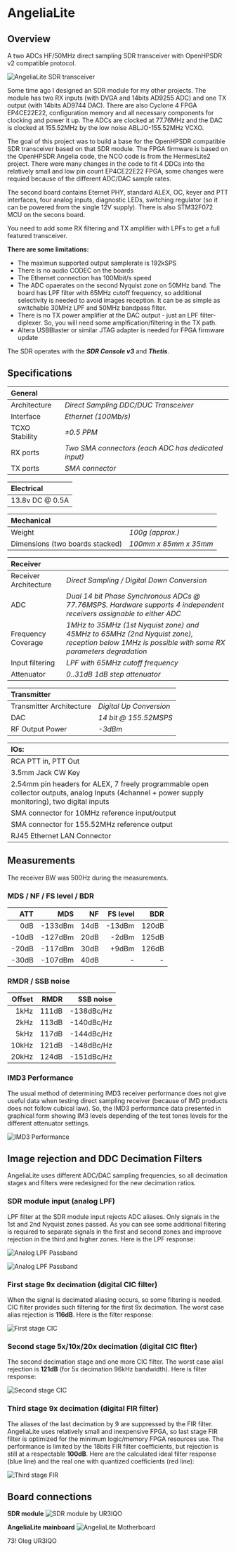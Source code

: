# **AngeliaLite**
## **Overview**

A two ADCs HF/50MHz direct sampling SDR transceiver with OpenHPSDR v2 compatible protocol.

![AngeliaLite SDR transceiver](AngeliaLite.jpg)

Some time ago I designed an SDR module for my other projects. The module has two RX inputs (with DVGA and 14bits AD9255 ADC) and one TX output (with 14bits AD9744 DAC). There are also Cyclone 4 FPGA EP4CE22E22, configuration memory and all necessary components for clocking and power it up. The ADCs are clocked at 77.76MHz and the DAC is clocked at 155.52MHz by the low noise ABLJO-155.52MHz VCXO.

The goal of this project was to build a base for the OpenHPSDR compatible SDR transceiver based on that SDR module. The FPGA firmware is based on the OpenHPSDR Angelia code, the NCO code is from the HermesLite2 project. There were many changes in the code to fit 4 DDCs into the relatively small and low pin count EP4CE22E22 FPGA, some changes were requied because of the different ADC/DAC sample rates.

The second board contains Eternet PHY, standard ALEX, OC, keyer and PTT interfaces, four analog inputs, diagnostic LEDs, switching regulator (so it can be powered from the single 12V supply). There is also STM32F072 MCU on the secons board.

You need to add some RX filtering and TX amplifier with LPFs to get a full featured transceiver.

**There are some limitations:**
* The maximun supported output samplerate is 192kSPS
* There is no audio CODEC on the boards
* The Ethernet connection has 100Mbit/s speed
* The ADC opaerates on the second Nyquist zone on 50MHz band. The board has LPF filter with 65MHz cutoff frequency, so additional selectivity is needed to avoid images reception. It can be as simple as switchable 30MHz LPF and 50MHz bandpass filter.
* There is no TX power amplifier at the DAC output - just an LPF filter-diplexer. So, you will need some amplfication/filtering in the TX path.
* Altera USBBlaster or similar JTAG adapter is needed for FPGA firmware update

The SDR operates with the ***SDR Console v3*** and ***Thetis***.

## **Specifications**
**General**| |
:-|-|
Architecture | *Direct Sampling DDC/DUC Transceiver*  |
Interface | *Ethernet (100Mb/s)*  
TCXO Stability | *±0.5 PPM*  
RX ports | *Two SMA connectors (each ADC has dedicated input)*  
TX ports | *SMA connector* 

**Electrical**|
:-|
13.8v DC @ 0.5A|

**Mechanical** | |
:-|-|
Weight | *100g (approx.)*  
Dimensions (two boards stacked) | *100mm x 85mm x 35mm*

**Receiver**| |
:-|-|
Receiver Architecture | *Direct Sampling / Digital Down Conversion*  
ADC | *Dual 14 bit Phase Synchronous ADCs @ 77.76MSPS. Hardware supports 4 independent receivers assignable to either ADC*  
Frequency Coverage | *1MHz to 35MHz (1st Nyquist zone) and 45MHz to 65MHz (2nd Nyquist zone), reception below 1MHz is possible with some RX parameters degradation*  
Input filtering | *LPF with 65MHz cutoff frequency*  
Attenuator | *0..31dB 1dB step attenuator*  

**Transmitter**| |
:-|-|
Transmitter Architecture | *Digital Up Conversion*  
DAC | *14 bit @ 155.52MSPS*  
RF Output Power | *-3dBm*

**IOs:**|
:-|
RCA PTT in, PTT Out |
3.5mm Jack CW Key |
2.54mm pin headers for ALEX, 7 freely programmable open collector outputs, analog Inputs (4channel + power supply monitoring), two digital inputs |
SMA connector for 10MHz reference input/output |
SMA connector for 155.52MHz reference output |
RJ45 Ethernet LAN Connector |

## **Measurements**
The receiver BW was 500Hz during the measurements.

### **MDS / NF / FS level / BDR**

ATT | MDS | NF | FS level | BDR |
---: | ---: | ---: | ---: | ---: |
  0dB| -133dBm | 14dB | -13dBm | 120dB |  
-10dB| -127dBm | 20dB | -2dBm | 125dB |
-20dB| -117dBm | 30dB | +9dBm | 126dB |
-30dB| -107dBm | 40dB | - | - |

### **RMDR / SSB noise**

Offset | RMDR | SSB noise
---: | ---: | ---:
1kHz | 111dB | -138dBc/Hz
2kHz | 113dB | -140dBc/Hz
5kHz | 117dB | -144dBc/Hz
10kHz | 121dB | -148dBc/Hz
20kHz | 124dB | -151dBc/Hz

### **IMD3 Performance**

The usual method of determining IMD3 receiver performance does not give useful data when testing direct sampling receiver (because of IMD products does not follow cubical law). So, the IMD3 performance data presented in graphical form showing IM3 levels depending of the test tones levels for the different attenuator settings.

![IMD3 Performance](AngeliaLiteIM3.png)

## **Image rejection and DDC Decimation Filters**

AngeliaLite uses different ADC/DAC sampling frequencies, so all decimation stages and filters were redesigned for the new decimation ratios.  

### **SDR module input (analog LPF)**

LPF filter at the SDR module input rejects ADC aliases. Only signals in the 1st and 2nd Nyquist zones passed. As you can see some additional filtering is required to separate signals in the first and second zones and improove rejection in the third and higher zones. Here is the LPF response:

![Analog LPF Passband](ADC_LPF_57MHz.png)

![Analog LPF Passband](ADC_LPF_WB.png)

### **First stage 9x decimation (digital CIC filter)**

When the signal is decimated aliasing occurs, so some filtering is needed. CIC filter provides such filtering for the first 9x decimation. The worst case alias rejection is **116dB**. Here is the filter response:

![First stage CIC](Stage1_9x_CIC.png)

### **Second stage 5x/10x/20x decimation (digital CIC flter)**

The second decimation stage and one more CIC filter. The worst case alial rejection is **121dB** (for 5x decimation 96kHz bandwidth). Here is filter response:

![Second stage CIC](Stage2_5x_CIC.png)

### **Third stage 9x decimation (digital FIR filter)**

The aliases of the last decimation by 9 are suppressed by the FIR filter. AngeliaLite uses relatively small and inexpensive FPGA, so last stage FIR filter is optimized for the minimum logic/memory FPGA resources use. The performance is limited by the 18bits FIR filter coefficients, but rejection is still at a respectable **100dB**. Here are the calculated ideal filter response (blue line) and the real one with quantized coefficients (red line):

![Third stage FIR](Stage3_9x_FIR.png)

## **Board connections**
**SDR module**
![SDR module by UR3IQO](SDRModule_Top.jpg)

**AngeliaLite mainboard**
![AngeliaLite Motherboard](AngeliaLiteMB_Top.jpg)

73!
Oleg UR3IQO
